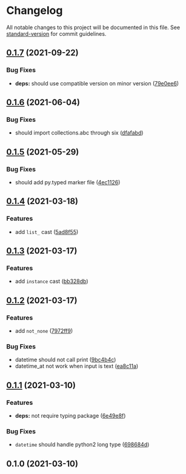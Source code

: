 # Changelog

All notable changes to this project will be documented in this file. See [standard-version](https://github.com/conventional-changelog/standard-version) for commit guidelines.

## [0.1.7](https://github.com/NateScarlet/cast-unknown-python/compare/v0.1.6...v0.1.7) (2021-09-22)

### Bug Fixes

- **deps:** should use compatible version on minor version ([79e0ee6](https://github.com/NateScarlet/cast-unknown-python/commit/79e0ee6ff09c96c7dbff9a7c07a2ebe5a62d512d))

## [0.1.6](https://github.com/NateScarlet/cast-unknown-python/compare/v0.1.5...v0.1.6) (2021-06-04)

### Bug Fixes

- should import collections.abc through six ([dfafabd](https://github.com/NateScarlet/cast-unknown-python/commit/dfafabd44d59b0f64b78ec21afc3891993fbabb7))

## [0.1.5](https://github.com/NateScarlet/cast-unknown-python/compare/v0.1.4...v0.1.5) (2021-05-29)

### Bug Fixes

- should add py.typed marker file ([4ec1126](https://github.com/NateScarlet/cast-unknown-python/commit/4ec1126843f09817b1ae634f1ffbd331ca7ad6e9))

## [0.1.4](https://github.com/NateScarlet/cast-unknown-python/compare/v0.1.3...v0.1.4) (2021-03-18)

### Features

- add `list_` cast ([5ad8f55](https://github.com/NateScarlet/cast-unknown-python/commit/5ad8f55e8be33f45922aae5269e61973827854a5))

## [0.1.3](https://github.com/NateScarlet/cast-unknown-python/compare/v0.1.2...v0.1.3) (2021-03-17)

### Features

- add `instance` cast ([bb328db](https://github.com/NateScarlet/cast-unknown-python/commit/bb328dbc2a12b948a5bd18fcd1b1227b2674eb7b))

## [0.1.2](https://github.com/NateScarlet/cast-unknown-python/compare/v0.1.1...v0.1.2) (2021-03-17)

### Features

- add `not_none` ([7972ff9](https://github.com/NateScarlet/cast-unknown-python/commit/7972ff9bb5273a8c7b7480d90bc2be2a16adbdb4))

### Bug Fixes

- datetime should not call print ([9bc4b4c](https://github.com/NateScarlet/cast-unknown-python/commit/9bc4b4c4bd1dd83790323a9273ffd5213d3fa039))
- datetime_at not work when input is text ([ea8c11a](https://github.com/NateScarlet/cast-unknown-python/commit/ea8c11ac3a74bbce8d762aa638ee23eb7f38c965))

## [0.1.1](https://github.com/NateScarlet/cast-unknown-python/compare/v0.1.0...v0.1.1) (2021-03-10)

### Features

- **deps:** not require typing package ([6e49e8f](https://github.com/NateScarlet/cast-unknown-python/commit/6e49e8fefe1e8d2eff4d489c451e9aaf1d5cb3ca))

### Bug Fixes

- `datetime` should handle python2 long type ([698684d](https://github.com/NateScarlet/cast-unknown-python/commit/698684d345bff86e94e856e026a4ce735ef6d016))

## 0.1.0 (2021-03-10)

